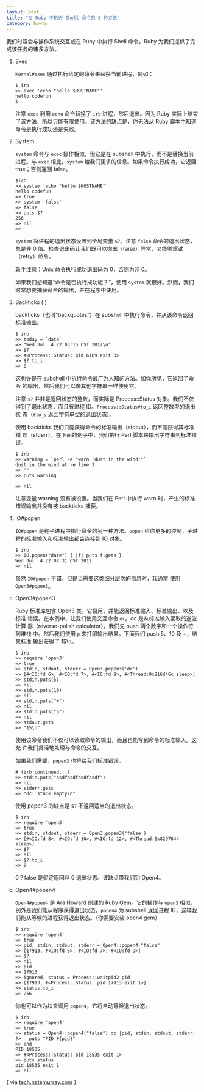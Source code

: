 ```yaml
---
layout: post
title: "在 Ruby 中执行 Shell 命令的 6 种方法"
category: howto
---
```


我们时常会与操作系统交互或在 Ruby 中执行 Shell 命令。Ruby
为我们提供了完成该任务的诸多方法。

1. Exec

   `Kernel#exec` 通过执行给定的命令来替换当前进程，例如：

       $ irb
       >> exec 'echo "hello $HOSTNAME"'
       hello codefun
       $

   注意 `exec` 利用 `echo` 命令替换了 `irb` 进程，然后退出。因为 Ruby
   实际上结束了该方法，所以只能有限使用。该方法的缺点是，你无法从 Ruby
   脚本中知道命令是执行成功还是失败。

2. System

   `system` 命令与 `exec` 操作相似，但它是在 subshell
   中执行，而不是替换当前进程。与 `exec` 相比，`system`
   给我们更多的信息。如果命令执行成功，它返回 true；否则返回 false。 

       $irb
       >> system 'echo "hello $HOSTNAME"' 
       hello codefun
       => true
       >> system 'false'
       => false
       >> puts $?
       256
       => nil
       >>

   `system` 将进程的退出状态设置到全局变量 `$?`。注意 `false`
   命令的退出状态，总是非 0
   值。检查退出码让我们既可以抛出（raise）异常，又能够重试（retry）命令。 

   新手注意：Unix 命令执行成功退出码为 0，否则为非 0。

   如果我们想知道“命令是否执行成功呢？”，使用 `system`
   就很好。然而，我们时常想要捕获命令的输出，并在程序中使用。

3. Backticks (`)

   backticks（也叫“backquotes”）在 subshell
   中执行命令，并从该命令返回标准输出。

       $ irb
       >> today = `date`
       => "Wed Jul  4 22:03:15 CST 2012\n"
       >> $?
       => #<Process::Status: pid 6169 exit 0>
       >> $?.to_i
       => 0

   这也许是在 subshell 中执行命令最广为人知的方法。如你所见，它返回了命令
   的输出，然后我们可以像其他字符串一样使用它。 
   
   注意 `$?` 并非是返回状态的整数，而实际是 Process::Status 对象。我们不仅
   得到了退出状态，而且有进程 ID。`Process::Status#to_i` 返回整数型的退出状
   态（`#to_s` 返回字符串型的退出状态）。



   使用 backticks 我们只能获得命令的标准输出（stdout），而不能获得其标准错
   误（stderr）。在下面的例子中，我们执行 Perl 脚本来输出字符串到标准错误。

       $ irb
       >> warning = `perl -e "warn 'dust in the wind'"`
       dust in the wind at -e line 1.
       => ""
       >> puts warning
    
       => nil

   注意变量 warning 没有被设置。当我们在 Perl 中执行 warn
   时，产生的标准错误输出并没有被 backticks 捕获。 

4. IO#popen

   `IO#popen` 是在子进程中执行命令的另一种方法。`popen`
   给你更多的控制，子进程的标准输入和标准输出都会连接到 IO 对象。

       $ irb
       >> IO.popen("date") { |f| puts f.gets }
       Wed Jul  4 22:02:31 CST 2012
       => nil
       
   虽然 `IO#popen` 不错，但是当需要这类细分层次的信息时，我通常
   使用`Open3#popen3`。


5. Open3#popen3

   Ruby 标准库包含 Open3 类。它易用，并能返回标准输入、标准输出、以及标准
   错误。在本例中，让我们使用交互命令 `dc`。dc 是从标准输入读取的逆波计算
   器（reverse-polish calculator）。我们先 push 两个数字和一个操作符到堆栈
   中。然后我们使用 `p` 来打印输出结果。下面我们 push 5、10 及 +，结果标准
   输出获得了 15\n。

       $ irb
       >> require 'open3'
       => true
       >> stdin, stdout, stderr = Open3.popen3('dc')
       => [#<IO:fd 6>, #<IO:fd 7>, #<IO:fd 9>, #<Thread:0x816d46c sleep>]
       >> stdin.puts(5)
       => nil
       >> stdin.puts(10)
       => nil
       >> stdin.puts("+")
       => nil
       >> stdin.puts("p")
       => nil
       >> stdout.gets
       => "15\n"

   使用该命令我们不仅可以读取命令的输出，而且也能写到命令的标准输入。这允
   许我们灵活地处理与命令的交互。 

   如果我们需要，`popen3` 也将给我们标准错误。

       # (irb continued...)
       >> stdin.puts("asdfasdfasdfasdf")
       => nil
       >> stderr.gets
       => "dc: stack empty\n"

   使用 popen3 的缺点是 `$?` 不返回适当的退出状态。

       $ irb
       >> require 'open3'
       => true
       >> stdin, stdout, stderr = Open3.popen3('false')
       => [#<IO:fd 8>, #<IO:fd 10>, #<IO:fd 12>, #<Thread:0x8297644 sleep>]
       >> $?
       => nil
       >> $?.to_i
       => 0

   0？false 是假定返回非 0 退出状态。该缺点带我们到 Open4。 

6. Open4#popen4

   `Open4#popen4` 是 Ara Howard 创建的 Ruby Gem。它的操作与 `open3`
   相似，例外是我们能从程序获得退出状态。`popen4` 为 subshell 返回进程
   ID，这样我们能从等候的进程获得退出状态。（你需要安装 open4 gem） 

       $ irb
       >> require 'open4'
       => true
       >> pid, stdin, stdout, stderr = Open4::popen4 "false"
       => [17913, #<IO:fd 6>, #<IO:fd 7>, #<IO:fd 9>]
       >> $?
       => nil
       >> pid
       => 17913
       >> ignored, status = Process::waitpid2 pid
       => [17913, #<Process::Status: pid 17913 exit 1>]
       >> status.to_i
       => 256

   你也可以作为块来调用 `popen4`，它将自动等候退出状态。

       $ irb
       >> require 'open4'
       => true
       >> status = Open4::popen4("false") do |pid, stdin, stdout, stderr|
       ?>   puts "PID #{pid}"
       >> end
       PID 18535
       => #<Process::Status: pid 18535 exit 1>
       >> puts status
       pid 18535 exit 1
       => nil

{ via [tech.natemurray.com](http://tech.natemurray.com/2007/03/ruby-shell-commands.html) }
